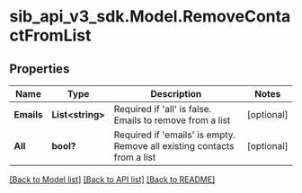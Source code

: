 # sib_api_v3_sdk.Model.RemoveContactFromList
## Properties

Name | Type | Description | Notes
------------ | ------------- | ------------- | -------------
**Emails** | **List&lt;string&gt;** | Required if &#39;all&#39; is false. Emails to remove from a list | [optional] 
**All** | **bool?** | Required if &#39;emails&#39; is empty. Remove all existing contacts from a list | [optional] 

[[Back to Model list]](../README.md#documentation-for-models) [[Back to API list]](../README.md#documentation-for-api-endpoints) [[Back to README]](../README.md)

